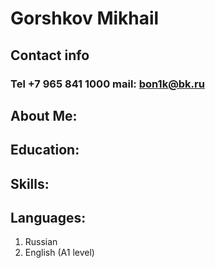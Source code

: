 # **Gorshkov Mikhail**
## Contact info  
### Tel +7 965 841 1000   mail: bon1k@bk.ru

## About Me:

## Education:

## Skills:

## Languages:
1. Russian
2. English (A1 level)
